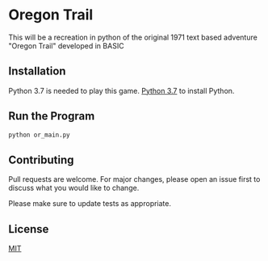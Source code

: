 # Oregon Trail

This will be a recreation in python of the original 1971 text based adventure "Oregon Trail" developed in BASIC

## Installation

Python 3.7 is needed to play this game. [Python 3.7](https://www.python.org/downloads/) to install Python.


## Run the Program

```python
python or_main.py
```

## Contributing
Pull requests are welcome. For major changes, please open an issue first to discuss what you would like to change.

Please make sure to update tests as appropriate.

## License
[MIT](https://choosealicense.com/licenses/mit/)
